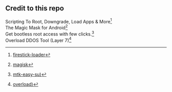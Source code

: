 

## Credit to this repo

Scripting To Root, Downgrade, Load Apps & More[^1] <br>
The Magic Mask for Android[^2] <br>
Get bootless root access with few clicks.[^3] <br>
Overload DDOS Tool (Layer 7)[^4]

[^1]: [firestick-loader](https://github.com/jadepoiskls/firestick-loader)
[^2]: [magisk](https://github.com/jadepoiskls/Magisk)
[^3]: [mtk-easy-su)](https://github.com/jadepoiskls/mtk-easy-su)
[^4]: [overload)](https://github.com/jadepoiskls/overload)




